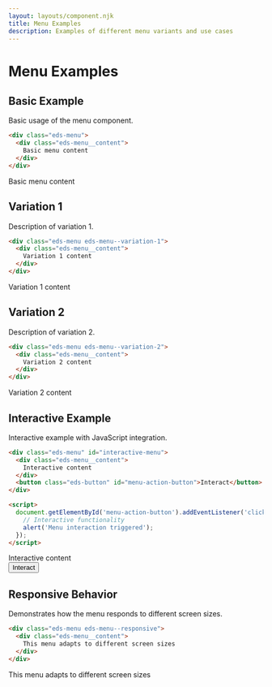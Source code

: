 ```yaml
---
layout: layouts/component.njk
title: Menu Examples
description: Examples of different menu variants and use cases
---
```


# Menu Examples

## Basic Example

Basic usage of the menu component.

```html
<div class="eds-menu">
  <div class="eds-menu__content">
    Basic menu content
  </div>
</div>
```

<div class="example-preview">
  <div class="eds-menu">
    <div class="eds-menu__content">
      Basic menu content
    </div>
  </div>
</div>

## Variation 1

Description of variation 1.

```html
<div class="eds-menu eds-menu--variation-1">
  <div class="eds-menu__content">
    Variation 1 content
  </div>
</div>
```

<div class="example-preview">
  <div class="eds-menu eds-menu--variation-1">
    <div class="eds-menu__content">
      Variation 1 content
    </div>
  </div>
</div>

## Variation 2

Description of variation 2.

```html
<div class="eds-menu eds-menu--variation-2">
  <div class="eds-menu__content">
    Variation 2 content
  </div>
</div>
```

<div class="example-preview">
  <div class="eds-menu eds-menu--variation-2">
    <div class="eds-menu__content">
      Variation 2 content
    </div>
  </div>
</div>

## Interactive Example

Interactive example with JavaScript integration.

```html
<div class="eds-menu" id="interactive-menu">
  <div class="eds-menu__content">
    Interactive content
  </div>
  <button class="eds-button" id="menu-action-button">Interact</button>
</div>

<script>
  document.getElementById('menu-action-button').addEventListener('click', function() {
    // Interactive functionality
    alert('Menu interaction triggered');
  });
</script>
```

<div class="example-preview">
  <div class="eds-menu" id="interactive-menu">
    <div class="eds-menu__content">
      Interactive content
    </div>
    <button class="eds-button" id="menu-action-button">Interact</button>
  </div>
</div>

## Responsive Behavior

Demonstrates how the menu responds to different screen sizes.

```html
<div class="eds-menu eds-menu--responsive">
  <div class="eds-menu__content">
    This menu adapts to different screen sizes
  </div>
</div>
```

<div class="example-preview">
  <div class="eds-menu eds-menu--responsive">
    <div class="eds-menu__content">
      This menu adapts to different screen sizes
    </div>
  </div>
</div>
